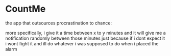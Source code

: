# CountMe
the app that outsources procrastination to chance:

more specifically, i give it a time between x to y minutes and it will give me a notification randomly between those minutes just because if i dont expect it i wont fight it and ill do whatever i was supposed to do when i placed the alarm
